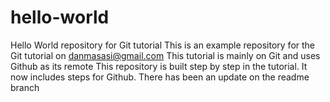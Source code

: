 # hello-world

Hello World repository for Git tutorial
This is an example repository for the Git tutorial on danmasasi@gmail.com
This tutorial is mainly on Git and uses Github as its remote
This repository is built step by step in the tutorial.
It now includes steps for Github.
There has been an update on the readme branch
